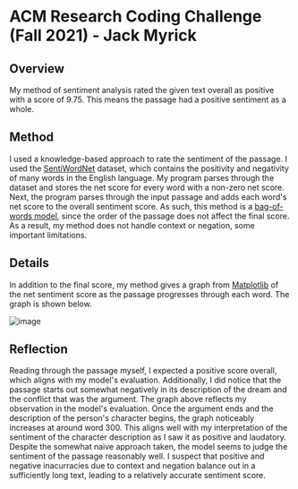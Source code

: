 # ACM Research Coding Challenge (Fall 2021) - Jack Myrick

## Overview
My method of sentiment analysis rated the given text overall as positive with a score of 9.75. This means the passage had a positive sentiment as a whole.

## Method
I used a knowledge-based approach to rate the sentiment of the passage. I used the [SentiWordNet](https://github.com/aesuli/SentiWordNet/blob/master/data/SentiWordNet_3.0.0.txt) dataset, which contains the positivity and negativity of many words in the English language. My program parses through the dataset and stores the net score for every word with a non-zero net score. Next, the program parses through the input passage and adds each word's net score to the overall sentiment score. As such, this method is a [bag-of-words model](https://en.wikipedia.org/wiki/Bag-of-words_model), since the order of the passage does not affect the final score. As a result, my method does not handle context or negation, some important limitations.

## Details
In addition to the final score, my method gives a graph from [Matplotlib](https://matplotlib.org/) of the net sentiment score as the passage progresses through each word. The graph is shown below.

![image](https://user-images.githubusercontent.com/63320517/130508052-ee4e4fdc-0896-44f5-95b6-aa0a9148000a.png)

## Reflection
Reading through the passage myself, I expected a positive score overall, which aligns with my model's evaluation. Additionally, I did notice that the passage starts out somewhat negatively in its description of the dream and the conflict that was the argument. The graph above reflects my observation in the model's evaluation. Once the argument ends and the description of the person's character begins, the graph noticeably increases at around word 300. This aligns well with my interpretation of the sentiment of the character description as I saw it as positive and laudatory. Despite the somewhat naive approach taken, the model seems to judge the sentiment of the passage reasonably well. I suspect that positive and negative inacurracies due to context and negation balance out in a sufficiently long text, leading to a relatively accurate sentiment score.
